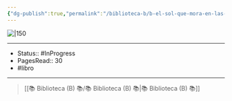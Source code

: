 ```yaml
---
{"dg-publish":true,"permalink":"/biblioteca-b/b-el-sol-que-mora-en-las-tinieblas/"}
---
```


![|150](https://pictures.abebooks.com/isbn/9788492359080-es.jpg)

---

- Status:: #InProgress  
- PagesRead:: 30 
- #libro 

---

> [[📚 Biblioteca (B) 📚/📚 Biblioteca (B) 📚\|📚 Biblioteca (B) 📚]]